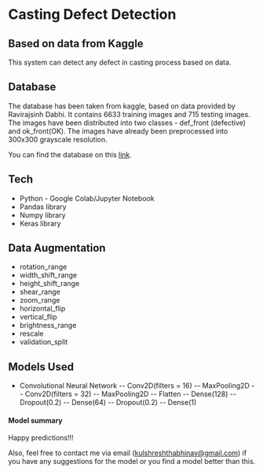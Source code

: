 # Casting Defect Detection
## Based on data from Kaggle

This system can detect any defect in casting process based on data.
## Database
The database has been taken from kaggle, based on data provided
by Ravirajsinh Dabhi. It contains 6633 training images and 715 testing images.
The images have been distributed into two classes - def_front (defective)
and ok_front(OK).
The images have already been preprocessed into 300x300 grayscale resolution.

You can find the database on this [link](https://www.kaggle.com/ravirajsinh45/real-life-industrial-dataset-of-casting-product).


## Tech

- Python - Google Colab/Jupyter Notebook
- Pandas library
- Numpy library
- Keras library

## Data Augmentation
- rotation_range
- width_shift_range
- height_shift_range
- shear_range
- zoom_range
- horizontal_flip
- vertical_flip
- brightness_range
- rescale
- validation_split

## Models Used

- Convolutional Neural Network
-- Conv2D(filters = 16)
-- MaxPooling2D
-- Conv2D(filters = 32)
-- MaxPooling2D
-- Flatten
-- Dense(128)
-- Dropout(0.2)
-- Dense(64)
-- Dropout(0.2)
-- Dense(1)

#### Model summary



Happy predictions!!!

Also, feel free to contact me via email (kulshreshthabhinav@gmail.com) if you have any suggestions for the model or you find a model better than this.